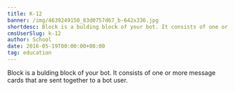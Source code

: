 ```yaml
---
title: K-12
banner: /img/4639249150_83d0757d67_b-642x336.jpg
shortdesc: Block is a bulding block of your bot. It consists of one or more message cards
cmsUserSlug: k-12
author: School
date: 2016-05-19T00:00:00+08:00
tag: education
---
```


  Block is a bulding block of your bot. It consists of one or more message cards that are sent together to a bot user.